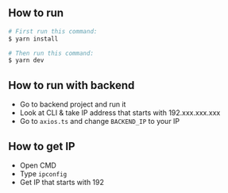 ## How to run

```bash
# First run this command:
$ yarn install
```

```bash
# Then run this command:
$ yarn dev
```

## How to run with backend

- Go to backend project and run it
- Look at CLI & take IP address that starts with 192.xxx.xxx.xxx
- Go to `axios.ts` and change `BACKEND_IP` to your IP

## How to get IP

- Open CMD
- Type `ipconfig`
- Get IP that starts with 192
